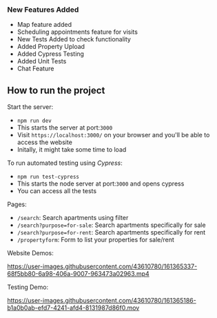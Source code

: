### New Features Added 
- Map feature added
- Scheduling appointments feature for visits
- New Tests Added to check functionality
- Added Property Upload 
- Added Cypress Testing 
- Added Unit Tests
- Chat Feature

## How to run the project

Start the server: 
- `npm run dev` 
- This starts the server at port:`3000`
- Visit `https://localhost:3000/` on your browser and you'll be able to access the website
- Initally, it might take some time to load

To run automated testing using *Cypress*:
- `npm run test-cypress`
- This starts the node server at port:`3000` and opens cypress
- You can access all the tests

Pages:
- `/search`: Search apartments using filter
- `/search?purpose=for-sale`: Search apartments specifically for sale
- `/search?purpose=for-rent`: Search apartments specifically for rent
- `/propertyform`: Form to list your properties for sale/rent

Website Demos:


https://user-images.githubusercontent.com/43610780/161365337-68f5bb80-6a98-406a-9007-963473a02963.mp4


Testing Demo:


https://user-images.githubusercontent.com/43610780/161365186-b1a0b0ab-efd7-4241-afd4-8131987d86f0.mov

